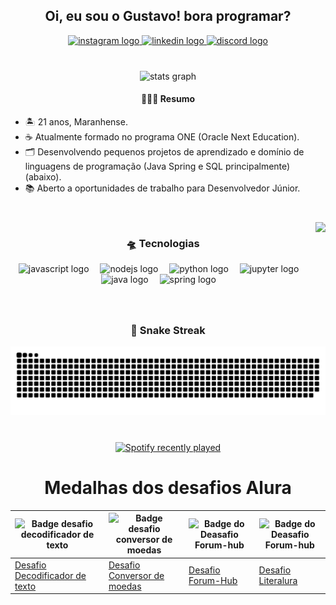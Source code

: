 <h2 align="center">Oi, eu sou o Gustavo! bora programar?</h2>
<div align="center">
  <a href="https://www.instagram.com/yo.melloo/" target="_blank">
    <img src="https://img.shields.io/static/v1?message=Instagram&logo=instagram&label=&color=E4405F&logoColor=white&labelColor=&style=for-the-badge" height="28" alt="instagram logo"  />
  </a>
  <a href="https://www.linkedin.com/in/omelodev/" target="_blank">
    <img src="https://img.shields.io/static/v1?message=LinkedIn&logo=linkedin&label=&color=0077B5&logoColor=white&labelColor=&style=for-the-badge" height="28" alt="linkedin logo"  />
  </a>
  <a href="https://discord.gg/XaVsjeZgdC" target="_blank">
    <img src="https://img.shields.io/static/v1?message=Discord&logo=discord&label=&color=7289DA&logoColor=white&labelColor=&style=for-the-badge" height="28" alt="discord logo"  />
  </a>
</div>


###

<br clear="both">

<div align="center">
  <img src="https://github-readme-stats.vercel.app/api?username=yo-melloo&hide_title=true&hide_rank=false&show_icons=true&include_all_commits=true&count_private=true&disable_animations=false&theme=GithubDark&locale=pt-br&hide_border=false&custom_title=Ranking" height="150" alt="stats graph"  />

<h4>👨🏽‍💻 Resumo</h4>
<div align="center">
    <ul align="left">
    <li>🏝️ 21 anos, Maranhense.</li>
    <li>☕ Atualmente formado no programa ONE (Oracle Next Education).</li>  
    <li>🗂️ Desenvolvendo pequenos projetos de aprendizado e domínio de linguagens de programação (Java Spring e SQL principalmente) (abaixo).</li>  
    <li>📚 Aberto a oportunidades de trabalho para Desenvolvedor Júnior.</li>
    </ul>
  </div>
</div>

###

<br clear="both">

  <img align="right" height="120" src="https://giffiles.alphacoders.com/153/15328.gif"  /> 

###

<div align="center">
  <h3> 🛸 Tecnologias </h3>
  <img src="https://skillicons.dev/icons?i=js" height="40" alt="javascript logo"  />
  <img width="10" />
  <img src="https://skillicons.dev/icons?i=nodejs" height="40" alt="nodejs logo"  />
  <img width="10" />
  <img src="https://skillicons.dev/icons?i=py" height="40" alt="python logo"  />
  <img width="10" />
  <img src="https://cdn.jsdelivr.net/gh/devicons/devicon/icons/jupyter/jupyter-original.svg" height="40" alt="jupyter logo"  />
  <img width="10" />
  <img src="https://skillicons.dev/icons?i=java" height="40" alt="java logo"  />
  <img width="10" />
  <img src="https://skillicons.dev/icons?i=spring" height="40" alt="spring logo"  />
  <img width="10" />
</div>

###

<br clear="both">

<h3 align="center">🐍 Snake Streak</h3>
<img src="https://raw.githubusercontent.com/yo-melloo/yo-melloo/output/snake.svg" alt="Snake animation" />

###

<br clear="both">

<div align="center">
  <a href="https://open.spotify.com/user/31j7nc6bab2vij5y2jgu7ksm7nfm">
    <img src="https://spotify-recently-played-readme.vercel.app/api?user=31j7nc6bab2vij5y2jgu7ksm7nfm&count=2&unique=true" alt="Spotify recently played"  />
  </a>
</div>

###

<div align="center">
  
<h1>Medalhas dos desafios Alura</h1>

| <img src="https://github.com/user-attachments/assets/d4bbee8d-22af-4b90-bd8e-39492f94663b" height="100" alt="Badge desafio decodificador de texto">  | <img src="https://github.com/user-attachments/assets/95e845b8-4b93-4029-8c33-5f7ef082373d" height="100" alt="Badge desafio conversor de moedas"> | <img src="https://github.com/user-attachments/assets/6c557954-11ee-4f7c-a445-a47844e49bd8" height="100" alt="Badge do Deasafio Forum-hub"> | <img src="https://github.com/user-attachments/assets/2a6cdfcc-90c8-4649-8b28-1ace595853d9" height="100" alt="Badge do Deasafio Forum-hub"> |
| ------------- | ------------- | ------------- | ------------- |
| [Desafio Decodificador de texto](https://github.com/yo-melloo/Decodificador-de-Texto-ONE-Challenge)  | [Desafio Conversor de moedas](https://github.com/yo-melloo/Conversor-de-Moedas-ONE-Challenge)  | [Desafio Forum-Hub](https://github.com/yo-melloo/ForumHub-One-Challenge) | [Desafio Literalura](https://github.com/yo-melloo/Literalura-ONE-Challenge) |

</div>


